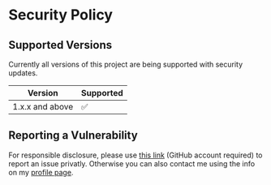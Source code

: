 # Security Policy

## Supported Versions

Currently all versions of this project are
being supported with security updates.

| Version         | Supported          |
| --------------- | ------------------ |
| 1.x.x and above | :white_check_mark: |

## Reporting a Vulnerability

For responsible disclosure, please use [this link](https://github.com/thomasleplus/ADO/security/advisories/new) (GitHub account required) to report an issue privatly. Otherwise you can also contact me using the info on my [profile page](https://github.com/thomasleplus).
